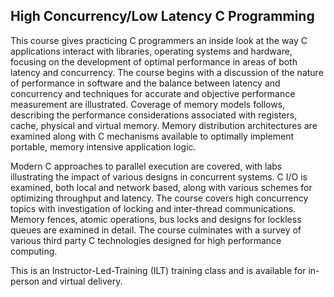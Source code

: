 ## High Concurrency/Low Latency C Programming

This course gives practicing C programmers an inside look at the way C applications interact with libraries, operating systems and hardware, focusing on the development of optimal performance in areas of both latency and concurrency. The course begins with a discussion of the nature of performance in software and the balance between latency and concurrency and techniques for accurate and objective performance measurement are illustrated. Coverage of memory models follows, describing the performance considerations associated with registers, cache, physical and virtual memory. Memory distribution architectures are examined along with C mechanisms available to optimally implement portable, memory intensive application logic.

Modern C approaches to parallel execution are covered, with labs illustrating the impact of various designs in concurrent systems. C I/O is examined, both local and network based, along with various schemes for optimizing throughput and latency. The course covers high concurrency topics with investigation of locking and inter-thread communications. Memory fences, atomic operations, bus locks and designs for lockless queues are examined in detail. The course culminates with a survey of various third party C technologies designed for high performance computing.

This is an Instructor-Led-Training (ILT) training class and is available for in-person and virtual delivery.
